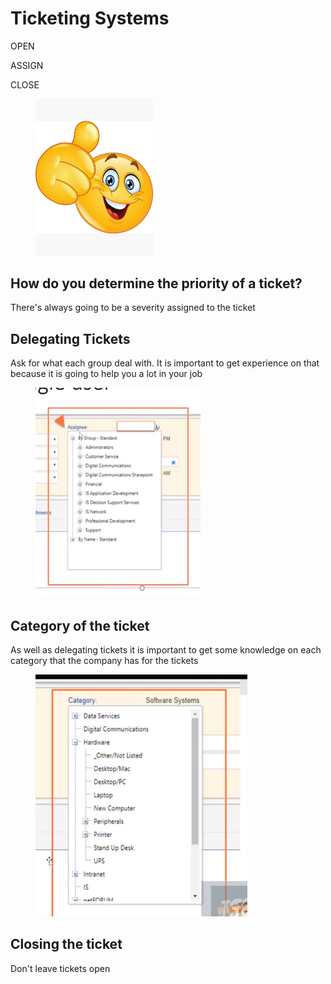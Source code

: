 # Ticketing Systems

OPEN&#x20;

ASSIGN

CLOSE

<div align="left">

<figure><img src="../../.gitbook/assets/image (2) (1) (1).png" alt="" width="188"><figcaption></figcaption></figure>

</div>

## How do you determine the priority of a ticket?

There's always going to be a severity assigned to the ticket



## Delegating Tickets

Ask for what each group deal with. It is important to get experience on that because it is going to help you a lot in your job

<figure><img src="../../.gitbook/assets/image (5) (1).png" alt=""><figcaption></figcaption></figure>

## Category of the ticket

As well as delegating tickets it is important to get some knowledge on each category that the company has for the tickets

<figure><img src="../../.gitbook/assets/image (1) (1) (1).png" alt=""><figcaption></figcaption></figure>

## Closing the ticket

Don't leave tickets open
